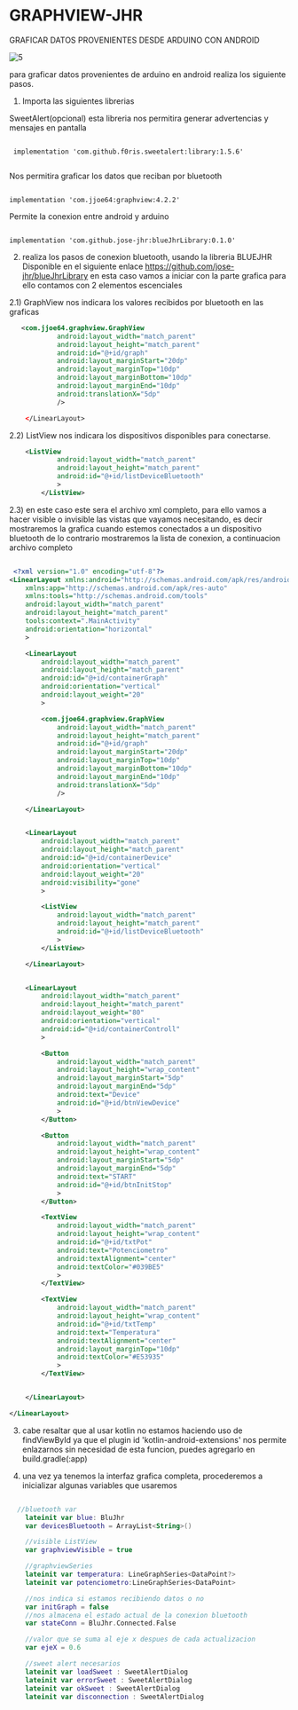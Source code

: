 # GRAPHVIEW-JHR
GRAFICAR  DATOS PROVENIENTES DESDE ARDUINO CON ANDROID


![5](https://user-images.githubusercontent.com/66834393/177058447-7d51e8c5-ab95-44dd-8a31-81ef6b10263a.png)

para graficar datos provenientes de arduino en android realiza los siguiente pasos.



1) Importa las siguientes librerias

SweetAlert(opcional) esta libreria nos permitira generar advertencias y mensajes en pantalla

```

 implementation 'com.github.f0ris.sweetalert:library:1.5.6'
 
```

Nos permitira graficar los datos que reciban por bluetooth

```

implementation 'com.jjoe64:graphview:4.2.2'

```

Permite la conexion entre android y arduino

```

implementation 'com.github.jose-jhr:blueJhrLibrary:0.1.0'

```

2) realiza los pasos de conexion bluetooth, usando la libreria BLUEJHR Disponible en el siguiente enlace https://github.com/jose-jhr/blueJhrLibrary
en esta caso vamos a iniciar con la parte grafica para ello contamos con 2 elementos escenciales 

2.1) GraphView nos indicara los valores recibidos por bluetooth en las graficas 

```xml
   <com.jjoe64.graphview.GraphView
            android:layout_width="match_parent"
            android:layout_height="match_parent"
            android:id="@+id/graph"
            android:layout_marginStart="20dp"
            android:layout_marginTop="10dp"
            android:layout_marginBottom="10dp"
            android:layout_marginEnd="10dp"
            android:translationX="5dp"
            />

    </LinearLayout>
```

2.2) ListView nos indicara los dispositivos disponibles para conectarse.

```xml
    <ListView
            android:layout_width="match_parent"
            android:layout_height="match_parent"
            android:id="@+id/listDeviceBluetooth"
            >
        </ListView>
```

2.3) en este caso este sera el archivo xml completo, para ello vamos a hacer visible o invisible las vistas que vayamos necesitando, es decir mostraremos la grafica cuando estemos conectados a un dispositivo bluetooth de lo contrario mostraremos la lista de conexion, a continuacion archivo completo


```xml

 <?xml version="1.0" encoding="utf-8"?>
<LinearLayout xmlns:android="http://schemas.android.com/apk/res/android"
    xmlns:app="http://schemas.android.com/apk/res-auto"
    xmlns:tools="http://schemas.android.com/tools"
    android:layout_width="match_parent"
    android:layout_height="match_parent"
    tools:context=".MainActivity"
    android:orientation="horizontal"
    >

    <LinearLayout
        android:layout_width="match_parent"
        android:layout_height="match_parent"
        android:id="@+id/containerGraph"
        android:orientation="vertical"
        android:layout_weight="20"
        >

        <com.jjoe64.graphview.GraphView
            android:layout_width="match_parent"
            android:layout_height="match_parent"
            android:id="@+id/graph"
            android:layout_marginStart="20dp"
            android:layout_marginTop="10dp"
            android:layout_marginBottom="10dp"
            android:layout_marginEnd="10dp"
            android:translationX="5dp"
            />

    </LinearLayout>


    <LinearLayout
        android:layout_width="match_parent"
        android:layout_height="match_parent"
        android:id="@+id/containerDevice"
        android:orientation="vertical"
        android:layout_weight="20"
        android:visibility="gone"
        >

        <ListView
            android:layout_width="match_parent"
            android:layout_height="match_parent"
            android:id="@+id/listDeviceBluetooth"
            >
        </ListView>

    </LinearLayout>


    <LinearLayout
        android:layout_width="match_parent"
        android:layout_height="match_parent"
        android:layout_weight="80"
        android:orientation="vertical"
        android:id="@+id/containerControll"
        >

        <Button
            android:layout_width="match_parent"
            android:layout_height="wrap_content"
            android:layout_marginStart="5dp"
            android:layout_marginEnd="5dp"
            android:text="Device"
            android:id="@+id/btnViewDevice"
            >
        </Button>

        <Button
            android:layout_width="match_parent"
            android:layout_height="wrap_content"
            android:layout_marginStart="5dp"
            android:layout_marginEnd="5dp"
            android:text="START"
            android:id="@+id/btnInitStop"
            >
        </Button>

        <TextView
            android:layout_width="match_parent"
            android:layout_height="wrap_content"
            android:id="@+id/txtPot"
            android:text="Potenciometro"
            android:textAlignment="center"
            android:textColor="#039BE5"
            >
        </TextView>

        <TextView
            android:layout_width="match_parent"
            android:layout_height="wrap_content"
            android:id="@+id/txtTemp"
            android:text="Temperatura"
            android:textAlignment="center"
            android:layout_marginTop="10dp"
            android:textColor="#E53935"
            >
        </TextView>


    </LinearLayout>

</LinearLayout>

```


3)  cabe resaltar que al usar kotlin no estamos haciendo uso de findViewById ya que el plugin id 'kotlin-android-extensions' nos permite enlazarnos sin necesidad de esta funcion, puedes agregarlo en build.gradle(:app)

4) una vez ya tenemos la interfaz grafica completa, procederemos a inicializar algunas variables que usaremos

```kotlin

  //bluetooth var
    lateinit var blue: BluJhr
    var devicesBluetooth = ArrayList<String>()

    //visible ListView
    var graphviewVisible = true

    //graphviewSeries
    lateinit var temperatura: LineGraphSeries<DataPoint?>
    lateinit var potenciometro:LineGraphSeries<DataPoint>

    //nos indica si estamos recibiendo datos o no
    var initGraph = false
    //nos almacena el estado actual de la conexion bluetooth
    var stateConn = BluJhr.Connected.False

    //valor que se suma al eje x despues de cada actualizacion
    var ejeX = 0.6

    //sweet alert necesarios
    lateinit var loadSweet : SweetAlertDialog
    lateinit var errorSweet : SweetAlertDialog
    lateinit var okSweet : SweetAlertDialog
    lateinit var disconnection : SweetAlertDialog

```






